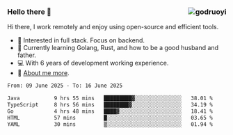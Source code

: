 ### Hello there 👋 <img align="right" src="https://github-readme-stats.vercel.app/api?username=godruoyi&show_icons=true" alt="godruoyi" />

Hi there, I work remotely and enjoy using open-source and efficient tools.

- 🔭 Interested in full stack. Focus on backend.
- 🌱 Currently learning Golang, Rust, and how to be a good husband and father.
- 💻 With 6 years of development working experience.
- 👒 [About me more](https://godruoyi.com/posts/about-godruoyi).



<!--START_SECTION:waka-->

```txt
From: 09 June 2025 - To: 16 June 2025

Java           9 hrs 55 mins   █████████▓░░░░░░░░░░░░░░░   38.01 %
TypeScript     8 hrs 56 mins   ████████▓░░░░░░░░░░░░░░░░   34.19 %
Go             4 hrs 48 mins   ████▓░░░░░░░░░░░░░░░░░░░░   18.41 %
HTML           57 mins         █░░░░░░░░░░░░░░░░░░░░░░░░   03.65 %
YAML           30 mins         ▒░░░░░░░░░░░░░░░░░░░░░░░░   01.94 %
```

<!--END_SECTION:waka-->
